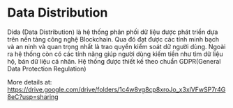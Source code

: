  # Data Distribution
 
Dida (Data Distribution) là hệ thống phân phối dữ liệu được phát triển dựa trên nền tảng công nghệ Blockchain. Qua đó đạt được các tính minh bạch và an ninh và quan trọng nhất là trao quyền kiểm soát dữ người dùng. Ngoài ra hệ thống còn có các tính năng giúp người dùng kiếm tiền như tìm dữ liệu hộ, bán dữ liệu cá nhân. Hệ thống được thiết kế theo chuẩn GDPR(General Data Protection Regulation)

More details at: https://drive.google.com/drive/folders/1c4w8vg8cp8xroJo_x3xlVFwSP7r4G8eC?usp=sharing
